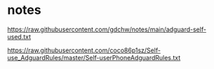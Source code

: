 # notes

https://raw.githubusercontent.com/gdchw/notes/main/adguard-self-used.txt


https://raw.githubusercontent.com/coco86p1sz/Self-use_AdguardRules/master/Self-userPhoneAdguardRules.txt
